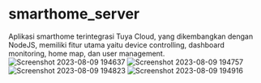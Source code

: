 # smarthome_server
Aplikasi smarthome terintegrasi Tuya Cloud, yang dikembangkan dengan NodeJS, memiliki fitur utama yaitu device controlling, dashboard monitoring, home map, dan  user management.
![Screenshot 2023-08-09 194637](https://github.com/FaniAnggita/smarthome_client/assets/100434083/fb425339-fa0f-41ee-932b-ad1c796bb185)
![Screenshot 2023-08-09 194757](https://github.com/FaniAnggita/smarthome_client/assets/100434083/06f3247a-928d-436d-86eb-de281431da3c)
![Screenshot 2023-08-09 194823](https://github.com/FaniAnggita/smarthome_client/assets/100434083/67c37060-980e-4e12-96ed-f218a97163c3)
![Screenshot 2023-08-09 194916](https://github.com/FaniAnggita/smarthome_client/assets/100434083/47bdf471-74b4-4a74-8b33-6f42172aa720)
